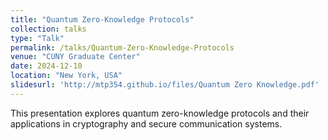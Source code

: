 ```yaml
---
title: "Quantum Zero-Knowledge Protocols"
collection: talks
type: "Talk"
permalink: /talks/Quantum-Zero-Knowledge-Protocols
venue: "CUNY Graduate Center"
date: 2024-12-10
location: "New York, USA"
slidesurl: 'http://mtp354.github.io/files/Quantum Zero Knowledge.pdf'
---
```


This presentation explores quantum zero-knowledge protocols and their applications in cryptography and secure communication systems.
